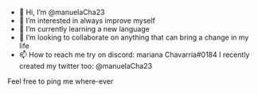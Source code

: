 - 👋 Hi, I’m @manuelaCha23
- 👀 I’m interested in always improve myself
- 🌱 I’m currently learning a new language
- 💞️ I’m looking to collaborate on anything that can bring a change in my life
- 📫 How to reach me try on discord: mariana Chavarria#0184
I recently created my twitter too: @manuelaCha23

Feel free to ping me where-ever

<!---
manuelaCha23/manuelaCha23 is a ✨ special ✨ repository because its `README.md` (this file) appears on your GitHub profile.
You can click the Preview link to take a look at your changes.
--->
